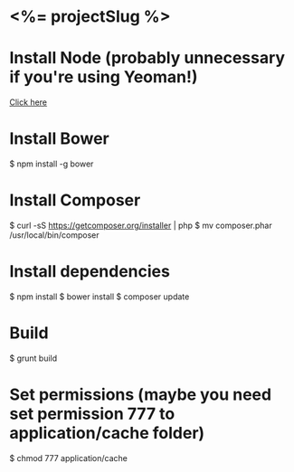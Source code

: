 # <%= projectSlug %>

# Install Node (probably unnecessary if you're using Yeoman!)
[Click here](http://howtonode.org/how-to-install-nodejs)

# Install Bower
$ npm install -g bower

# Install Composer
$ curl -sS https://getcomposer.org/installer | php
$ mv composer.phar /usr/local/bin/composer

# Install dependencies
$ npm install
$ bower install
$ composer update

# Build
$ grunt build

# Set permissions (maybe you need set permission 777 to application/cache folder)
$ chmod 777 application/cache

